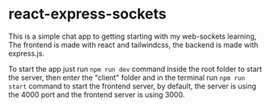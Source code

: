 # react-express-sockets

This is a simple chat app to getting starting with my web-sockets learning, The frontend is made with react and tailwindcss, 
the backend is made with express.js.

To start the app just run `npm run dev` command inside the root folder to start the server, then enter the "client" folder and in the terminal
run `npm run start` command to start the frontend server, by default, the server is using the 4000 port and the frontend server is using 3000.
